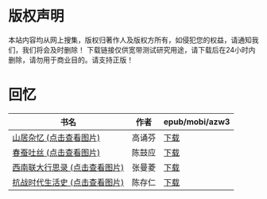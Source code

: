 # 版权声明

本站内容均从网上搜集，版权归著作人及版权方所有，如侵犯您的权益，请通知我们，我们将会及时删除！ 下载链接仅供宽带测试研究用途，请下载后在24小时内删除，请勿用于商业目的。请支持正版！

# 回忆

| 书名 | 作者 | epub/mobi/azw3 |
| --- | --- | --- |
| [山居杂忆 (点击查看图片)](https://www.dushupai.com/attachment/2024/06/10/2f44387d9af2c88b.jpg) | 高诵芬 | [下载](https://url89.ctfile.com/f/31084289-1357002007-f88da6?p=8866) |
| [春蚕吐丝 (点击查看图片)](https://www.dushupai.com/attachment/2024/06/10/feb396e28d18da12.jpg) | 陈鼓应 | [下载](https://url89.ctfile.com/f/31084289-1356997690-f60a4b?p=8866) |
| [西南联大行思录 (点击查看图片)](https://www.dushupai.com/attachment/2024/06/03/18534aa147114ff7.jpg) | 张曼菱 | [下载](https://url89.ctfile.com/f/31084289-1357018297-9bd135?p=8866) |
| [抗战时代生活史 (点击查看图片)](https://www.dushupai.com/attachment/2024/06/03/b44b8a36576a4df0.jpg) | 陈存仁 | [下载](https://url89.ctfile.com/f/31084289-1357015798-1b99aa?p=8866) |
